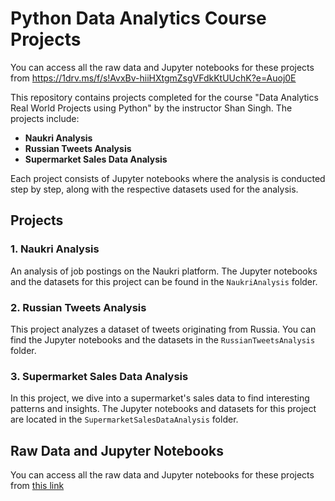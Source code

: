 # Python Data Analytics Course Projects
You can access all the raw data and Jupyter notebooks for these projects from https://1drv.ms/f/s!AvxBv-hiiHXtgmZsgVFdkKtUUchK?e=Auoj0E

This repository contains projects completed for the course "Data Analytics Real World Projects using Python" by the instructor Shan Singh. The projects include:

- **Naukri Analysis**
- **Russian Tweets Analysis**
- **Supermarket Sales Data Analysis**

Each project consists of Jupyter notebooks where the analysis is conducted step by step, along with the respective datasets used for the analysis.

## Projects

### 1. Naukri Analysis

An analysis of job postings on the Naukri platform. The Jupyter notebooks and the datasets for this project can be found in the `NaukriAnalysis` folder.

### 2. Russian Tweets Analysis

This project analyzes a dataset of tweets originating from Russia. You can find the Jupyter notebooks and the datasets in the `RussianTweetsAnalysis` folder.

### 3. Supermarket Sales Data Analysis

In this project, we dive into a supermarket's sales data to find interesting patterns and insights. The Jupyter notebooks and datasets for this project are located in the `SupermarketSalesDataAnalysis` folder.

## Raw Data and Jupyter Notebooks

You can access all the raw data and Jupyter notebooks for these projects from [this link](https://1drv.ms/f/s!AvxBv-hiiHXtgmZsgVFdkKtUUchK?e=Auoj0E)


